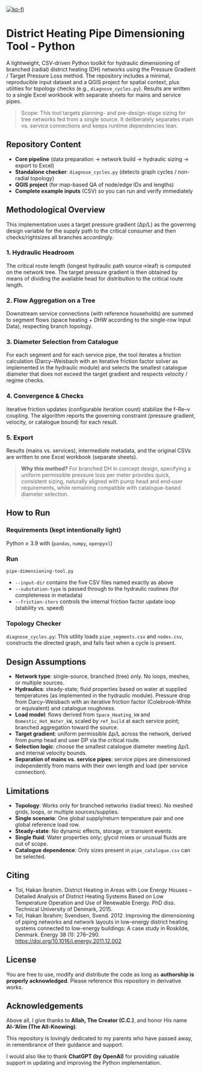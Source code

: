 [![ko-fi](https://ko-fi.com/img/githubbutton_sm.svg)](https://ko-fi.com/F2F01JB1KE)

# District Heating Pipe Dimensioning Tool - Python
A lightweight, CSV-driven Python toolkit for hydraulic dimensioning of branched (radial) district heating (DH) networks using the Pressure Gradient / Target Pressure Loss method. The repository includes a minimal, reproducible input dataset and a QGIS project for spatial context, plus utilities for topology checks (e.g., `diagnose_cycles.py`). Results are written to a single Excel workbook with separate sheets for mains and service pipes.

> Scope: This tool targets planning- and pre-design-stage sizing for tree networks fed from a single source. It deliberately separates main vs. service connections and keeps runtime dependencies lean.

## Repository Content 
* **Core pipeline** (data preparation → network build → hydraulic sizing → export to Excel)
* **Standalone checker**: `diagnose_cycles.py` (detects graph cycles / non-radial topology)
* **QGIS project** (for map-based QA of node/edge IDs and lengths)
* **Complete example inputs** (CSV) so you can run and verify immediately

## Methodological Overview
This implementation uses a target pressure gradient (Δp/L) as the governing design variable for the supply path to the critical consumer and then checks/rightsizes all branches accordingly.

### 1. Hydraulic Headroom
The critical route length (longest hydraulic path source→leaf) is computed on the network tree. The target pressure gradient is then obtained by means of dividing the available head for distribution to the critical route length. 

### 2. Flow Aggregation on a Tree
Downstream service connections (with reference households) are summed to segment flows (space heating + DHW according to the single-row Input Data), respecting branch topology.

### 3. Diameter Selection from Catalogue
For each segment and for each service pipe, the tool iterates a friction calculation (Darcy–Weisbach with an iterative friction factor solver as implemented in the hydraulic module) and selects the smallest catalogue diameter that does not exceed the target gradient and respects velocity / regime checks.

### 4. Convergence & Checks
Iterative friction updates (configurable iteration count) stabilize the f–Re–v coupling. The algorithm reports the governing constraint (pressure gradient, velocity, or catalogue bound) for each result.

### 5. Export
Results (mains vs. services), intermediate metadata, and the original CSVs are written to one Excel workbook (separate sheets).

> **Why this method?** For branched DH in concept design, specifying a uniform permissible pressure loss per meter provides quick, consistent sizing, naturally aligned with pump head and end‐user requirements, while remaining compatible with catalogue-based diameter selection.

## How to Run

### Requirements (kept intentionally light)
Python ≥ 3.9 with (`pandas`, `numpy`, `openpyxl`)

### Run
`pipe-dimensioning-tool.py`

* `--input-dir` contains the five CSV files named exactly as above
* `--substation-type` is passed through to the hydraulic routines (for completeness in metadata)
* `--friction-iters` controls the internal friction factor update loop (stability vs. speed)

### Topology Checker
`diagnose_cycles.py`: This utility loads `pipe_segments.csv` and `nodes.csv`, constructs the directed graph, and fails fast when a cycle is present.

## Design Assumptions
* **Network type**: single-source, branched (tree) only. No loops, meshes, or multiple sources.
* **Hydraulics**: steady-state; fluid properties based on water at supplied temperatures (as implemented in the hydraulic module). Pressure drop from Darcy–Weisbach with an iterative friction factor (Colebrook-White or equivalent) and catalogue roughness.
* **Load model**: flows derived from `Space_Heating_kW` and `Domestic_Hot_Water_kW`, scaled by `ref_build` at each service point; branched aggregation toward the source.
* **Target gradient**: uniform permissible Δp/L across the network, derived from pump head and user DP via the critical route.
* **Selection logic**: choose the smallest catalogue diameter meeting Δp/L and internal velocity bounds.
* **Separation of mains vs. service pipes**: service pipes are dimensioned independently from mains with their own length and load (per service connection).

## Limitations
* **Topology**: Works only for branched networks (radial trees). No meshed grids, loops, or multiple sources/supplies.
* **Single scenario**: One global supply/return temperature pair and one global reference load row.
* **Steady-state**: No dynamic effects, storage, or transient events.
* **Single fluid**: Water properties only; glycol mixes or unusual fluids are out of scope.
* **Catalogue dependence**: Only sizes present in `pipe_catalogue.csv` can be selected.

## Citing
* Tol, Hakan İbrahim. District Heating in Areas with Low Energy Houses – Detailed Analysis of District Heating Systems Based on Low Temperature Operation and Use of Renewable Energy. PhD diss. Technical University of Denmark, 2015. 
* Tol, Hakan İbrahim; Svendsen, Svend. 2012. Improving the dimensioning of piping networks and network layouts in low-energy district heating systems connected to low-energy buildings: A case study in Roskilde, Denmark. Energy 38 (1): 276–290. https://doi.org/10.1016/j.energy.2011.12.002

## License
You are free to use, modify and distribute the code as long as **authorship is properly acknowledged**. Please reference this repository in derivative works.

## Acknowledgements
Above all, I give thanks to **Allah, The Creator (C.C.)**, and honor His name **Al-‘Alīm (The All-Knowing)**.

This repository is lovingly dedicated to my parents who have passed away, in remembrance of their guidance and support.

I would also like to thank **ChatGPT (by OpenAI)** for providing valuable support in updating and improving the Python implementation.
